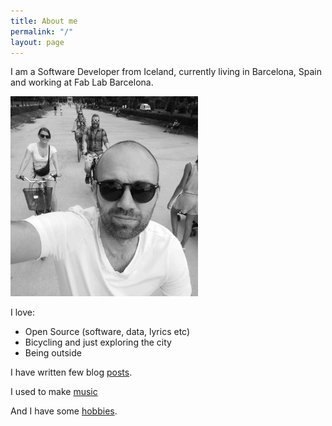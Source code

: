 ```yaml
---
title: About me
permalink: "/"
layout: page
---
```



I am a Software Developer from Iceland, currently living in Barcelona, Spain and working at Fab Lab Barcelona.

<img src="/assets/selfie_bike_bw.jpg" class="img-fluid" width="300"/>

I love:
* Open Source (software, data, lyrics etc)
* Bicycling and just exploring the city
* Being outside

I have written few blog [posts](/posts).

I used to make [music](/music)

And I have some [hobbies](/hobby).
